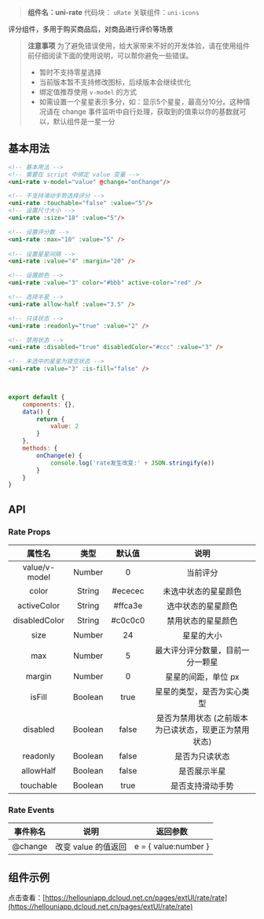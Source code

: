 
> **组件名：uni-rate**
> 代码块： `uRate`
> 关联组件：`uni-icons`


评分组件，多用于购买商品后，对商品进行评价等场景

> **注意事项**
> 为了避免错误使用，给大家带来不好的开发体验，请在使用组件前仔细阅读下面的使用说明，可以帮你避免一些错误。
> - 暂时不支持零星选择
> - 当前版本暂不支持修改图标，后续版本会继续优化
> - 绑定值推荐使用 `v-model` 的方式
> - 如需设置一个星星表示多分，如：显示5个星星，最高分10分。这种情况请在 change 事件监听中自行处理，获取到的值乘以你的基数就可以，默认组件是一星一分

## 基本用法 

```html
<!-- 基本用法 -->
<!-- 需要在 script 中绑定 value 变量 -->
<uni-rate v-model="value" @change="onChange"/>

<!-- 不支持滑动手势选择评分 -->
<uni-rate :touchable="false" :value="5"/>
<!-- 设置尺寸大小 -->
<uni-rate :size="18" :value="5"/>

<!-- 设置评分数 -->
<uni-rate :max="10" :value="5" />
	
<!-- 设置星星间隔 -->
<uni-rate :value="4" :margin="20" />	

<!-- 设置颜色 -->
<uni-rate :value="3" color="#bbb" active-color="red" />

<!-- 选择半星 -->
<uni-rate allow-half :value="3.5" />

<!-- 只读状态 -->
<uni-rate :readonly="true" :value="2" />

<!-- 禁用状态 -->
<uni-rate :disabled="true" disabledColor="#ccc" :value="3" />

<!-- 未选中的星星为镂空状态 -->
<uni-rate :value="3" :is-fill="false" />
			 
```

```javascript

export default {
	components: {},
	data() {
		return {
			value: 2
		}
	},
	methods: {
		onChange(e) {
			console.log('rate发生改变:' + JSON.stringify(e))
		}
	}
}

```

## API
### Rate Props

|属性名|类型|默认值|说明|
|:-:|:-:|:-:|:-:	|
|value/v-model|Number| 0|当前评分|
|color|String| #ececec|未选中状态的星星颜色|
|activeColor|String| #ffca3e	|选中状态的星星颜色|
|disabledColor|String| #c0c0c0|禁用状态的星星颜色|
|size|Number| 24|星星的大小|
|max|Number| 5|	最大评分评分数量，目前一分一颗星|
|margin|	Number| 0|星星的间距，单位 px|
|isFill|Boolean| true|星星的类型，是否为实心类型|
|disabled|Boolean| false|是否为禁用状态 (之前版本为已读状态，现更正为禁用状态)|
|readonly|Boolean| false|是否为只读状态|
|allowHalf|Boolean| false|是否展示半星|
|touchable|Boolean| true|是否支持滑动手势|

### Rate Events

|事件称名|说明|返回参数|
|:-:|:-:|:-:	|
|@change|改变 value 的值返回|	e = { value:number }|	


## 组件示例

点击查看：[https://hellouniapp.dcloud.net.cn/pages/extUI/rate/rate](https://hellouniapp.dcloud.net.cn/pages/extUI/rate/rate)
